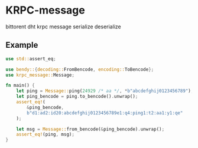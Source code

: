 # KRPC-message


bittorent dht krpc message serialize deserialize 
## Example
```Rust
use std::assert_eq;

use bendy::{decoding::FromBencode, encoding::ToBencode};
use krpc_message::Message;

fn main() {
    let ping = Message::ping(24929 /* aa */, *b"abcdefghij0123456789");
    let ping_bencode = ping.to_bencode().unwrap();
    assert_eq!(
        &ping_bencode,
        b"d1:ad2:id20:abcdefghij0123456789e1:q4:ping1:t2:aa1:y1:qe"
    );

    let msg = Message::from_bencode(&ping_bencode).unwrap();
    assert_eq!(ping, msg);
}
```